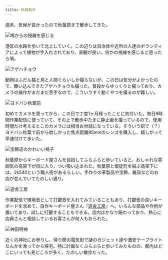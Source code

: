 ```yaml
---
title: 秋葉散歩
---
```

週末、気候が良かったので秋葉原まで散歩してきた。

![](https://lh4.googleusercontent.com/Z9HNDuuyrwJYIekfzf4gZeifvMc6Ppych94KHr6CbYUSr73ZhjMYHV0_atxRekCpcz0jKvOwVm6PkTCh8WRS3-bS0ox0UdhW3_e9xtq7K39Ff_qAdWUZpfa8-bzZs6IqJZXBCyt-oPevV9nJuO4Xis4 "鳩からの視線を感じる")

港区の水路を歩いて北上していく。この辺りは自治体や近所の人達のボランティアによって植物が手入れされており、景観が良い。何かの視線を感じると思ったら鳩。

![](https://lh5.googleusercontent.com/oT6o-9TalUj22ViUFvzJWSnkJtU2kkGLQZhannFdi82KUP9gTBxVILphsLw9bd2N4c3pUzlt2aZ6UYdH6tNPMApzIGxO8vv7j6B1R-puwEeW2L42TYRxrIk23yooZRn_cIIzEPTsLCjnlTTGYYfCZKI "アゲハチョウ")

動物はふだん猫と鳥と人間ぐらいしか撮らないが、この日は気分がよかったので、舞い込んできたアゲハチョウも撮った。普段からゆっくりと撮っており、カメラの操作がまだまだ苦手なので、こういうすぐ動くやつを撮るのが難しい。

![](https://lh5.googleusercontent.com/4PfU0Jr1lelAFSH8iOll7RtFyGOk7LbbkhOiR6X5Sd_sl6g2bOizZrw7xYZluHXKA8id-JmCjJVr2flrRw1Q9lAdm5BeNzj8IVAneD2UXOF3BdoDMmjbQgAaeG5T_Bhm-XqR8eUSCCWfJJJwLtTPXjE "ヨドバシ秋葉前")

初めてカメラを買ってから、この日で丁度1ヶ月経ったことに気付いた。毎日9時間作業配信に使っていて、その上で散歩中たまに静止画を撮っているので、使用時間だけ考えるとこのカメラには相当お世話になっている。そういう訳で（？）ヨドバシ秋葉で前から欲しかった焦点距離85mmのレンズを購入し、嬉しがって早速付けて歩いた。

![](https://lh5.googleusercontent.com/IX4hvk2lTXCtm4L8JKs2dUEHBwFDgy7tT3rL9Zd7BokWvugMGyx4Hf1o7ItGwKRL4SYsdvtsmeos9Np7wVVnywbeS1aLeiXb7uGaJkstr_ysQs6gk2WC1ncZUC14wTf28QTHc4p7foWSjLKr81EOIKc "宝飾店のかわいい椅子")

秋葉原からキーボード屋さんを目指してふらふらと歩いていると、おしゃれな雰囲気の高架下が目に入り、つい吸い込まれた。秋葉原と御徒町を結ぶ高架下には、2k540という職人街があるらしい。手作りの革製品や宝飾、雑貨などのお店が並んでいてたのしい通り。

![](https://lh5.googleusercontent.com/jUNre1e3Go2MFtxY03peFiQocNnVE3Noz8f1y8iPZ46kY-z8sLMRU1MY_JgoP4noJ_S5E2DqlyV54kg4vNcT9kwK6pvyyPOELDA6VtDJCCCgvhLhT86YQMgyBjTKnT3Kfq-PNo8VwehTEi65ZR1s29A "遊舎工房")

作業配信で環境音として打鍵音を入れてみていることもあり、打鍵音の良いキーボードを求めて、自作キーボード屋さん『[遊舎工房](https://yushakobo.jp/)』へ。いろんな部品や作例が置いてあり、試しに打鍵することもできる。店内はかなり賑わっており、熱心に店員さんと相談しているお客さんが何人もおられた。

![](https://lh3.googleusercontent.com/udt9b--4F5cIQsa4x4Mb1WpbqRhUk7RD-F_K8h0P8j8kfBDImCwT0JgzyFK052YNRRYnY-L4kjwHQZvCkma0qdtgAQln2fJrOhGHHp_LJ_PihHvnNt0S9MNzR160TFYvmBJfqUVFQ4QI-q4yRJIleV8 "神田明神")

近くの神社にお参りし、帰り際の電気街で謎のガジェット達や激安テープライトなんかを漁ってから帰宅。特に計画なくぶらぶらと歩いてみたものの、都内はどこにいっても見どころが多く、たのしい散歩だった。
